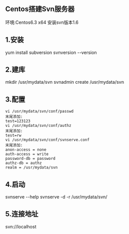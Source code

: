 ## Centos搭建Svn服务器
环境:Centos6.3 x64 安装svn版本1.6

## 1.安装
yum install subversion
svnversion --version

## 2.建库
mkdir /usr/mydata/svn
svnadmin create /usr/mydata/svn

## 3.配置
```
vi /usr/mydata/svn/conf/passwd
末尾添加:
test=123123
vi /usr/mydata/svn/conf/authz
末尾添加:
test=rw
vi /usr/mydata/svn/conf/svnserve.conf
末尾添加:
anon-access = none
auth-access = write
password-db = password
authz-db = authz
realm = /usr/mydata/svn
```
## 4.启动
svnserve --help
svnserve -d -r /usr/mydata/svn/

## 5.连接地址
svn://localhost
